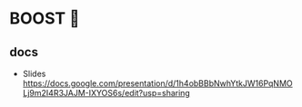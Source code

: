 # BOOST 🚀 


## docs
- Slides https://docs.google.com/presentation/d/1h4obBBbNwhYtkJW16PqNMOLj9m2I4R3JAJM-IXYOS6s/edit?usp=sharing
